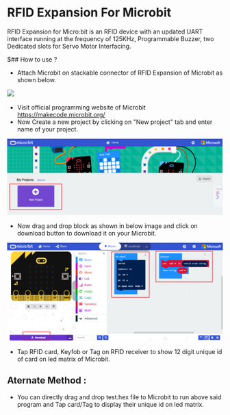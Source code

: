 # RFID Expansion For Microbit

RFID Expansion for Micro:bit is an RFID device with an updated UART interface running at the frequency of 125KHz, Programmable Buzzer, two Dedicated slots for Servo Motor Interfacing.

$## How to use ?

* Attach Microbit on stackable connector of RFID Expansion of Microbit as shown below.

<img src="images/product_pic.PNG" />

* Visit official programming website of Microbit https://makecode.microbit.org/
* Now Create a new project by clicking on "New project" tab and enter name of your project. 

<img src="images/makecode_microbit.PNG" />

* Now drag and drop block as shown in below image and click on download button to download it on your Microbit.

<img src="images/microbit-rfid.PNG" />

* Tap RFID card, Keyfob or Tag on RFID receiver to show 12 digit unique id of card on led matrix of Microbit.

## Aternate Method :

* You can directly drag and drop test.hex file to Microbit to run above said program and Tap card/Tag to display their unique id on led matrix. 
